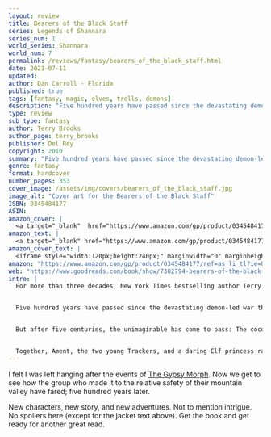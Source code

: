 ```yaml
---
layout: review
title: Bearers of the Black Staff
series: Legends of Shannara
series_num: 1
world_series: Shannara
world_num: 7
permalink: /reviews/fantasy/bearers_of_the_black_staff.html
date: 2021-07-11
updated: 
author: Dan Carroll - Florida
published: true
tags: [fantasy, magic, elves, trolls, demons]
description: "Five hundred years have passed since the devastating demon-led war tore apart the United States and nearly exterminated humankind. Those who escaped the carnage were led to sanctuary in an idyllic valley, its borders warded by powerful magic against the horrors beyond. But the cocoon of protective magic surrounding the valley has now vanished."
type: review
sub_type: fantasy
author: Terry Brooks
author_page: terry_brooks
publisher: Del Rey
copyright: 2010
summary: "Five hundred years have passed since the devastating demon-led war that almost exterminated humankind. Those who escaped the carnage were led to sanctuary by the boy saviour known as Hawk: the gypsy morph. But now, the unimaginable has come to pass: the cocoon of protective magic surrounding the valley has vanished. When Sider Ament, last surviving Knight of the Word, detects unknown predators stalking the valley, and Trackers from the human village of Glensk Wood find two of their own gruesomely killed, there can be no doubt: the once safe haven of generations has been laid bare. Together, the young Trackers, the aging Knight and a daring Elf princess race to spread word of the encroaching danger. But suspicion and hostility among their countrymen threaten to doom their efforts from within, while beyond the breached borders, a ruthless Troll army masses for invasion. Standing firm between the two, the last wielder of the black staff and its awesome magic must find a successor to carry on the fight against the cresting new wave of evil."
genre: fantasy
format: hardcover
number_pages: 353
cover_image: /assets/img/covers/bearers_of_the_black_staff.jpg
image_alt: "Cover art for the Bearers of the Black Staff"
ISBN: 0345484177
ASIN: 
amazon_cover: |
  <a target="_blank"  href="https://www.amazon.com/gp/product/0345484177/ref=as_li_tl?ie=UTF8&camp=1789&creative=9325&creativeASIN=0345484177&linkCode=as2&tag=floridan21-20&linkId=cd56e1281a02995e8165f76d0b9a6297"><img border="0" src="//ws-na.amazon-adsystem.com/widgets/q?_encoding=UTF8&MarketPlace=US&ASIN=0345484177&ServiceVersion=20070822&ID=AsinImage&WS=1&Format=_SL250_&tag=floridan21-20" ></a>
amazon_text: |
  <a target="_blank" href="https://www.amazon.com/gp/product/0345484177/ref=as_li_tl?ie=UTF8&camp=1789&creative=9325&creativeASIN=0345484177&linkCode=as2&tag=floridan21-20&linkId=f2becd3458123b2df70081d18b8ae83e">Bearers of the Black Staff (Legends of Shannara)</a>
amazon_cover_text: |
  <iframe style="width:120px;height:240px;" marginwidth="0" marginheight="0" scrolling="no" frameborder="0" src="//ws-na.amazon-adsystem.com/widgets/q?ServiceVersion=20070822&OneJS=1&Operation=GetAdHtml&MarketPlace=US&source=ac&ref=tf_til&ad_type=product_link&tracking_id=floridan21-20&marketplace=amazon&amp;region=US&placement=0345484177&asins=0345484177&linkId=d940a3dfb49e301deac74b38616e3f4d&show_border=false&link_opens_in_new_window=false&price_color=333333&title_color=0066c0&bg_color=ffffff"></iframe>
amazon: "https://www.amazon.com/gp/product/0345484177/ref=as_li_tl?ie=UTF8&tag=floridan21-20&camp=1789&creative=9325&linkCode=as2&creativeASIN=0345484177&linkId=3f2069752036b633287d9ea98f71c1cb"
web: "https://www.goodreads.com/book/show/7302794-bearers-of-the-black-staff"
intro: |
  For more than three decades, New York Times bestselling author Terry Brooks has ruled the epic fantasy realm with his legendary Shannara series. With each new novel the mythos has deepened, ever more fascinating characters have arisen, and increasingly breathtaking vistas of magical adventure have emerged. Now the evolution of one of imaginative fiction’s most beloved worlds continues in the first book of the new series Legends of Shannara: Bearers of the Black Staff.


  Five hundred years have passed since the devastating demon-led war that tore apart the United States, leaving nothing but scorched and poisoned ruins, and nearly exterminating humankind. Those who escaped the carnage and blight were led to sanctuary by the boy savior known as the Hawk—the gypsy morph. In an idyllic valley, its borders warded by powerful magic against the horrors beyond, humans, elves, and mutants alike found a place they believed would be their home forever.


  But after five centuries, the unimaginable has come to pass: The cocoon of protective magic surrounding the valley has vanished. When Sider Ament, the only surviving descendant of the Knights of the Word, detects unknown predators stalking the valley, he fears the worst. And when Panterra Qu and Prue Liss, expert Trackers from the human village of Glensk Wood, find two of their own gruesomely killed, there can be no doubt: The once safe haven of generations has been laid bare and made vulnerable to whatever still lurks in the wasteland of the outside world.


  Together, Ament, the two young Trackers, and a daring Elf princess race to spread word of the encroaching danger—and spearhead plans to defend their ancestral home. But suspicion and hostility among their countrymen threaten to doom their efforts from within—while beyond the breached borders, a ruthless Troll army masses for invasion. And in the thick of it all, the last wielder of the black staff and its awesome magic must find a successor to carry on the fight against the cresting new wave of evil.
---
```


I felt I was left hanging after the events of [The Gypsy Morph](/reviews/fantasy/the_gypsy_morph.html). Now we get to see how the group who made it to the relative safety of their mountain valley have fared; five hundred years later.

New characters, new story, and new adventures. Not to mention intrigue. No spoilers here (except for the jacket text above). Get the book and get ready for another great read.
